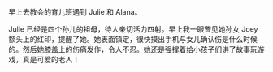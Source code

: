 早上去教会的育儿班遇到 Julie 和 Alana。

Julie 已经是四个孙儿的祖母，待人亲切活力四射。早上我一眼瞥见她孙女 Joey 额头上的红印，提醒了她。她表面镇定，很快摸出手机与女儿确认伤是什么时候的。然后她膝盖上的伤痛发作，令人不忍。她还是强撑着给小孩子们讲了故事玩游戏，真是可爱的老人！

